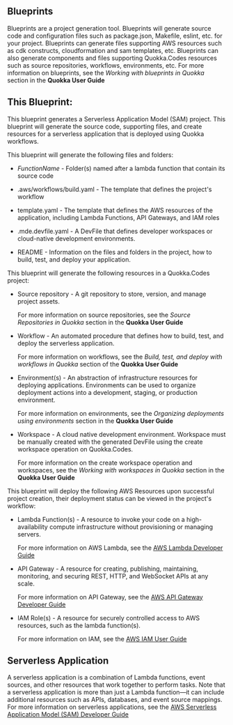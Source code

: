 ## Blueprints

Blueprints are a project generation tool. Blueprints will generate source code and configuration files such as package.json, Makefile, eslint, etc. for your project.
Blueprints can generate files supporting AWS resources such as cdk constructs, cloudformation and sam templates, etc.
Blueprints can also generate components and files supporting Quokka.Codes resources such as source repositories, workflows, environments, etc.
For more information on blueprints, see the _Working with blueprints in Quokka_ section in the **Quokka User Guide**

## This Blueprint:
This blueprint generates a Serverless Application Model (SAM) project. This blueprint will generate the source code, supporting files, and create resources for a serverless application that is deployed using Quokka workflows.

This blueprint will generate the following files and folders:

- *FunctionName* - Folder(s) named after a lambda function that contain its source code

- .aws/workflows/build.yaml - The template that defines the project's workflow

- template.yaml - The template that defines the AWS resources of the application, including Lambda Functions, API Gateways, and IAM roles

- .mde.devfile.yaml - A DevFile that defines developer workspaces or cloud-native development environments.

- README - Information on the files and folders in the project, how to build, test, and deploy your application.

This blueprint will generate the following resources in a Quokka.Codes project:

- Source repository - A git repository to store, version, and manage project assets.

  For more information on source repositories, see the _Source Repositories in Quokka_ section in the **Quokka User Guide**

- Workflow - An automated procedure that defines how to build, test, and deploy the serverless application.

  For more information on workflows, see the _Build, test, and deploy with workflows in Quokka_ section of the **Quokka User Guide**

- Environment(s) - An abstraction of infrastructure resources for deploying applications. Environments can be used to organize deployment actions into a development, staging, or production environment.

  For more information on environments, see the _Organizing deployments using environments_ section in the **Quokka User Guide**

- Workspace - A cloud native development environment. Workspace must be manually created with the generated DevFile using the create workspace operation on Quokka.Codes.

  For more information on the create workspace operation and workspaces, see the _Working with workspaces in Quokka_ section in the **Quokka User Guide**

This blueprint will deploy the following AWS Resources upon successful project creation, their deployment status can be viewed in the project's workflow:

- Lambda Function(s) - A resource to invoke your code on a high-availability compute infrastructure without provisioning or managing servers.

  For more information on AWS Lambda, see the [AWS Lambda Developer Guide](https://docs.aws.amazon.com/lambda/latest/dg/welcome.html)

- API Gateway - A resource for creating, publishing, maintaining, monitoring, and securing REST, HTTP, and WebSocket APIs at any scale.

  For more information on API Gateway, see the [AWS API Gateway Developer Guide](https://docs.aws.amazon.com/apigateway/latest/developerguide/welcome.html)

- IAM Role(s) - A resource for securely controlled access to AWS resources, such as the lambda function(s).

  For more information on IAM, see the [AWS IAM User Guide](https://docs.aws.amazon.com/IAM/latest/UserGuide/introduction.html)

## Serverless Application

A serverless application is a combination of Lambda functions, event sources, and other resources that work together to perform tasks. Note that a serverless application is more than just a Lambda function—it can include additional resources such as APIs, databases, and event source mappings.
For more information on serverless applications, see the [AWS Serverless Application Model (SAM) Developer Guide](https://docs.aws.amazon.com/serverless-application-model/latest/developerguide/what-is-sam.html)
